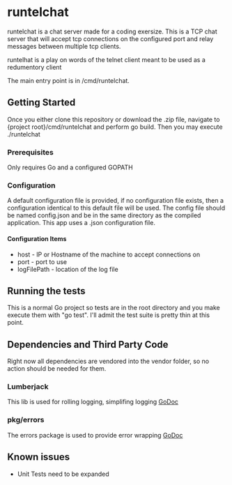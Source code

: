 # runtelchat

runtelchat is a chat server made for a coding exersize. This is a  TCP chat server that will accept tcp connections on the configured port and relay messages between multiple tcp clients.

runtelhat is a play on words of the telnet client meant to be used as a redumentory client

The main entry point is in /cmd/runtelchat.

## Getting Started

Once you either clone this repository or download the .zip file, navigate to {project root}/cmd/runtelchat and perform go build.  Then you may execute ./runtelchat 

### Prerequisites

Only requires Go and a configured GOPATH

### Configuration

A default configuration file is provided, if no configuration file exists, then a configuration identical to this default file will be used. The config file should be named config.json and be in the same directory as the compiled application.  This app uses a .json configuration file.

#### Configuration Items
* host - IP or Hostname of the machine to accept connections on
* port - port to use
* logFilePath - location of the log file


## Running the tests

This is a normal Go project so tests are in the root directory and you make execute them with "go test". I'll admit the test suite is pretty thin at this point. 


## Dependencies and Third Party Code
Right now all dependencies are vendored into the vendor folder, so no action should be needed for them.

### Lumberjack
This lib is used for rolling logging, simplifing logging
[GoDoc](https://godoc.org/gopkg.in/natefinch/lumberjack.v2)

### pkg/errors
The errors package is used to provide error wrapping
[GoDoc](https://godoc.org/github.com/pkg/errors)

## Known issues
* Unit Tests need to be expanded




